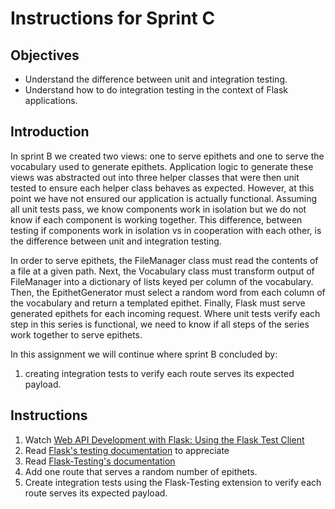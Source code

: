 # Instructions for Sprint C

## Objectives
- Understand the difference between unit and integration testing.
- Understand how to do integration testing  in the context of Flask applications.

## Introduction
In sprint B we created two views: one to serve epithets and one to serve the 
vocabulary used to generate epithets. Application logic to generate these 
views was abstracted out into three helper classes that were then unit tested 
to ensure each helper class behaves as expected. However, at this point we 
have not ensured our application is actually functional. Assuming all unit tests 
pass, we know components work in isolation but we do not know if each 
component is working together. This difference, between testing if components 
work in isolation vs in cooperation with each other, is the difference between 
unit and integration testing.

In order to serve epithets, the FileManager class must read the 
contents of a file at a given path. Next, the Vocabulary class must transform 
output of FileManager into a dictionary of lists keyed per column of the 
vocabulary. Then, the EpithetGenerator must select a random word from each column 
of the vocabulary and return a templated epithet. Finally, Flask must serve 
generated epithets for each incoming request. Where unit tests verify each step 
in this series is functional, we need to know if all steps of the series work 
together to serve epithets.

In this assignment we will continue where sprint B concluded by:
1. creating integration tests to verify each route serves its expected payload.




## Instructions
1. Watch [Web API Development with Flask: Using the Flask Test Client](https://www.youtube.com/watch?v=APbPtQg3_04)
2. Read [Flask's testing documentation](http://flask.pocoo.org/docs/latest/testing/) to appreciate 
3. Read [Flask-Testing's documentation](https://pythonhosted.org/Flask-Testing/)
4. Add one route that serves a random number of epithets.
4. Create integration tests using the Flask-Testing extension to verify each 
route serves its expected payload.

